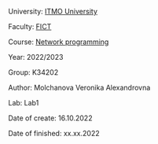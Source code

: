 University: [ITMO University](https://itmo.ru/ru/)

Faculty: [FICT](https://fict.itmo.ru)

Course: [Network programming](https://github.com/itmo-ict-faculty/network-programming)

Year: 2022/2023

Group: K34202

Author: Molchanova Veronika Alexandrovna

Lab: Lab1

Date of create: 16.10.2022

Date of finished: xx.xx.2022
